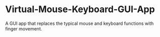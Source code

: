 # Virtual-Mouse-Keyboard-GUI-App
A GUI app that replaces the typical mouse and keyboard functions with finger movement.
